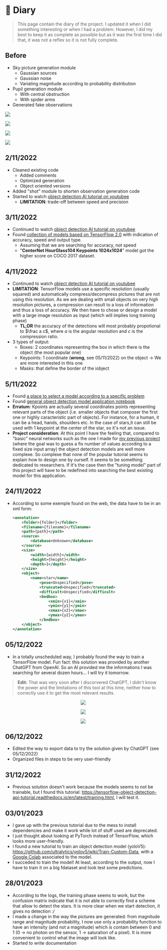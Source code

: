 # 📜 Diary

> This page contain the diary of the project. I updated it when I did something interesting or when I had a problem. However, I did my best to keep it as complete as possible but as it was the first time I did that, it was not a reflex so it is not fully complete.

## Before

- Sky picture generation module
  - Gaussian sources
  - Gaussian noise
  - Variating magnitude according to probability distribution
- Pupil generation module
  - With central obstruction
  - With spider arms
- Generated fake observations

![](img/2023-01-30-14-11-16.png)

![](img/2023-01-30-14-10-18.png)

![](img/2023-01-30-14-10-29.png)

![](img/2023-01-30-14-11-35.png)

## 2/11/2022

- Cleaned existing code
  - Added comments
  - Optimized generation
  - Object oriented versions
- Added "shot" module to shorten observation generation code
- Started to watch [object detection AI tutorial on youtubee](https://www.youtube.com/watch?v=yqkISICHH-U)
  - **LIMITATION**: trade-off between speed and precision

## 3/11/2022
- Continued to watch [object detection AI tutorial on youtubee](https://www.youtube.com/watch?v=yqkISICHH-U)
- Found [collection of models based on TensorFlow 2.0](https://github.com/tensorflow/models/blob/master/research/object_detection/g3doc/tf2_detection_zoo.md) with indication of accuracy, speed and output type.
  - Assuming that we are searching for accuracy, not speed
  - "**CenterNet HourGlass104 Keypoints 1024x1024**" model got the higher score on COCO 2017 dataset.

## 4/11/2022
- Continued to watch [object detection AI tutorial on youtubee](https://www.youtube.com/watch?v=yqkISICHH-U)
- **LIMITATION**: TensorFlow models use a specific resolution (usually squared) and automatically compress/decompress pictures that are not using this resolution. As we are dealing with small objects on very high resolution pictures, a compression can result to a loss of information and thus a loss of accuracy. We then have to chose or design a model with a large image resolution as input (which will implies long training phase)
  - **TL;DR** the accuracy of the detections will most probably propotional to $\frac a c$, where $a$ is the angular resolution and $c$ is the compression ratio.
- 3 types of output:
  - Boxes: 2 coordinates representing the box in which there is the object (the most popular one)
  - Keypoints: 1 coordinate (**wrong**, see 05/11/2022) on the object -> We are more interested in this one
  - Masks: that  define the border of the iobject

## 5/11/2022
- Found [a place to select a model according to a specific problem](https://tfhub.dev/s?fine-tunable=yes&module-type=image-object-detection)
- Found [general object detection model application notebook](<https://colab.research.google.com/github/tensorflow/hub/blob/master/examples/colab/tf2_object_detection.ipynb##scrollTo=HtwrSqvakTNn>)
- **Erratum**: Kpoints are actually several coordinates points representing relevant parts of the object (i.e. smaller objects that composer the first one or highly caracteristic part of objects). For instance, for a human, it can be a head, hands, shoulders etc. In the case of stars,it can still be used with 1 keypoint at the center of the star, so it's not an issue.
- **Project consideration**: At this point I have the feeling that, compared to "basic" neural networks such as the one I made for [my previous project](https://github.com/LeiRoF/M1-TNO_Detection_Efficiency) (where the goal was to guess a fix number of values according to a fixed size input array) the object detection models are well more complexe. So complexe that none of the popular tutorial seems to explain how to design one by ourself. It seems to be something dedicated to researchers. If it's the case then the "tuning model" part of this project will have to be redefined into searching the best existing model for this application.

## 24/11/2022
- According to some exemple found on the web, the data have to be in an xml form:

  ```xml
  <annotation>
      <folder>{folder}</folder>
      <filename>{filename}</filename>
      <path>{path}</path>
      <source>
          <database>Unknown</database>
      </source>
      <size>
          <width>{width}</width>
          <height>{height}</height>
          <depth>1</depth>
      </size>
      <object>
          <name>star</name>
              <pose>Unspecified</pose>
              <truncated>Unspecified</truncated>    
              <difficult>Unspecified</difficult>
              <bndbox>
                  <xmin>{x1}</xmin>
                  <ymin>{y1}</ymin>
                  <xmax>{x2}</xmax>
                  <ymax>{y2}</ymax>
              </bndbox>
      </object>
  </annotation>
  ```

## 05/12/2022

- In a totally unscheduled way, I probably found the way to train a TensorFlow model. Fun fact: this solution was provided by another ChatGPT from OpenAI. So an AI provided me the informations I was searching for several dozen hours... I will try it tomorrow.

> __Edit:__ That was very soon after I discorvered ChatGPT, I didn't know the power and the limitations of this tool at this time, neither how to correctly use it to get the most relevant results.

<div align=center style="width:500px">

  ![](./img/2022-12-06-10-50-14.png)

  ![](./img/2022-12-06-10-51-01.png)

  ![](./img/2022-12-06-10-51-16.png)

</div>

## 06/12/2022

- Edited the way to export data to try the solution given by ChatGPT (see 05/12/2022)
- Organized files in steps to be very user-friendly

## 31/12/2022

- Previous solution doesn't work because the models seems to not be trainable, but I found this tutorial: https://tensorflow-object-detection-api-tutorial.readthedocs.io/en/latest/training.html, I will test it.

## 03/01/2023

- I gave up with the previous tutorial due to the mess to install dependencies and make it work while lot of stuff used are deprecated.
- I just thought about looking at PyTorch instead of TensorFlow, which looks more user-friendly.
- I found a new tutorial to train an object detection model (yoloV5): https://github.com/ultralytics/yolov5/wiki/Train-Custom-Data, with a [Google Colab](https://colab.research.google.com/github/ultralytics/yolov5/blob/master/tutorial.ipynb) associated to the model.
- I succeded to train the model! At least, according to the output, now I have to train it on a big fdataset and look test some predictions.

## 28/01/2023

- According to the logs, the training phase seems to work, but the confusion matrix indicate that it is not able to correctly find a scheme that allow to detect the stars. It is more clear when we start detection, it gives no detection :/
- I made a change in the way the pictures are generated: from magnitude range and magnitude probability, I now use only a probability function to have an intensity (and not a magnitude) which is contain between 0 and 1 (0 -> no photon on the sensor, 1 -> saturation of a pixel). It is more convenient to control what the image will look like.
- Started to write documentation







